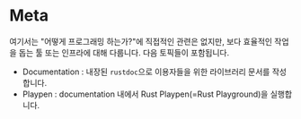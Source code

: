 # Meta

여기서는 "어떻게 프로그래밍 하는가?"에 직접적인 관련은 없지만, 보다 효율적인 작업을 돕는 툴 또는 인프라에 대해 다룹니다. 다음 토픽들이 포함됩니다.

- Documentation : 내장된 `rustdoc`으로 이용자들을 위한 라이브러리 문서를 작성합니다.
- Playpen : documentation 내에서 Rust Playpen(=Rust Playground)을 실행합니다.